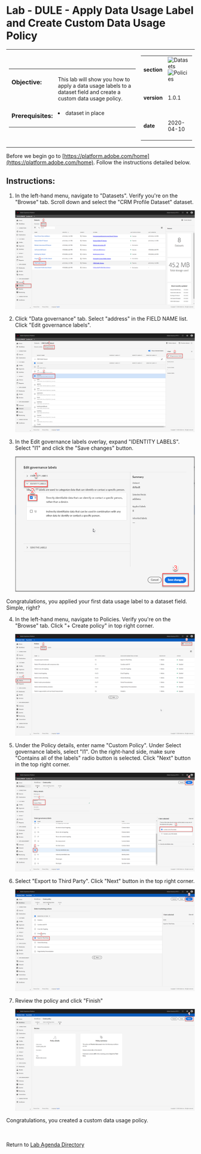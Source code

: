 # Lab - DULE - Apply Data Usage Label and Create Custom Data Usage Policy

<table style="border-collapse: collapse; border: none;" class="tab" cellspacing="0" cellpadding="0">

<tr style="border: none;">

<div align="left">
<td width="600" style="border: none;">
<table>
<tbody valign="top">
      <tr width="500">
            <td valign="top"><h3>Objective:</h3>
            </td>
            <td valign="top"><br>This lab will show you how to apply a data usage labels to a dataset field and create a custom data usage policy.
            </td>
     </tr>
     <tr width="500">
           <td valign="top"><h3>Prerequisites:</h3></td>
           <td valign="top"><br><li>dataset in place</li>
           </td>
     </tr>
</tbody>
</table>
</td>
</div>

<div align="right">
<td style="border: none;" valign="top">

<table>
<tbody valign="top">
      <tr>
            <td valign="middle" height="70"><b>section</b></td>
            <td valign="middle" height="70"><img src="https://github.com/adobe/AEP-Hands-on-Labs/blob/master/assets/images/left_hand_nav_menu_datasets.png?raw=true" alt="Datasets">
            <img src="https://github.com/adobe/AEP-Hands-on-Labs/blob/master/assets/images/left_hand_nav_menu_policies.png?raw=true" alt="Policies"></td>
      </tr>
      <tr>
            <td valign="middle" height="70"><b>version</b></td>
            <td valign="middle" height="70">1.0.1</td>
      </tr>
      <tr>
            <td valign="middle" height="70"><b>date</b></td>
            <td valign="middle" height="70">2020-04-10</td>
      </tr>
</tbody>
</table>
</td>
</div>

</tr>
</table>

Before we begin go to [https://platform.adobe.com/home](https://platform.adobe.com/home). Follow the instructions detailed below.

## Instructions:

1. In the left-hand menu, navigate to "Datasets". Verify you're on the "Browse" tab. Scroll down and select the "CRM Profile Dataset" dataset.

   ![Demo](./images/datausagelabel-1.png)

2. Click "Data governance" tab. Select "address" in the FIELD NAME list. Click "Edit governance labels".

   ![Demo](./images/datausagelabel-2.png)

3. In the Edit governance labels overlay, expand "IDENTITY LABELS". Select "I1" and click the "Save changes" button.

   ![Demo](./images/datausagelabel-3.png)

Congratulations, you applied your first data usage label to a dataset field. Simple, right?

4. In the left-hand menu, navigate to Policies. Verify you're on the "Browse" tab. Click "+ Create policy" in top right corner.

   ![Demo](./images/datausagepolicy1.png)

5. Under the Policy details, enter name "Custom Policy". Under Select governance labels, select "I1". On the right-hand side, make sure "Contains all of the labels" radio button is selected. Click "Next" button in the top right corner.

   ![Demo](./images/datausagepolicy2.png)

6. Select "Export to Third Party". Click "Next" button in the top right corner.

   ![Demo](./images/datausagepolicy3.png)

7. Review the policy and click "Finish"

   ![Demo](./images/datausagepolicy4.png)

Congratulations, you created a custom data usage policy.
<br>
<br>
<br>

Return to [Lab Agenda Directory](https://github.com/adobe/AEP-Hands-on-Labs/blob/master/labs/fsi/README.md#lab-agenda)
